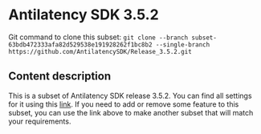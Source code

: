 # Antilatency SDK 3.5.2

Git command to clone this subset: `git clone --branch subset-63bdb472333afa82d529538e191928262f1bc8b2 --single-branch https://github.com/AntilatencySDK/Release_3.5.2.git`

## Content description

This is a subset of Antilatency SDK release 3.5.2. You can find all settings for it using this [link](https://developers.antilatency.com/Sdk/Configurator_en.html#{"Language":"CPlusPlus","Libraries":{"AltEnvironmentArbitrary2D":true,"AltEnvironmentHorizontalGrid":true,"AltEnvironmentPillars":true,"AltEnvironmentSelector":true,"AltTracking":true,"Bracer":true,"DeviceNetwork":true,"HardwareExtensionInterface":true,"RadioMetrics":true,"StorageClient":true,"TrackingAlignment":true},"OS":{"Android":{"aar":true},"Linux":{"aarch64-linux-gnu":false,"arm-linux-gnueabihf":false,"x86_64":false},"WindowsDesktop":{"x64":true,"x86":false},"WindowsUWP":{"arm64-v8a":true,"armeabi-v7a":true,"x64":true}},"Release":"3.5.2","Target":"Native","TargetSettings":{"Exceptions":true,"MathTypes":"Default"}}). If you need to add or remove some feature to this subset, you can use the link above to make another subset that will match your requirements.
